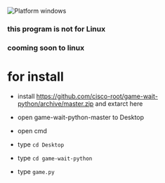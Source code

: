 ![Platform windows](https://img.shields.io/badge/Platform-windows-lightgrey.svg)
### this program is not for Linux
### cooming soon to linux


# for install 


- install https://github.com/cisco-root/game-wait-python/archive/master.zip and extarct here


- open game-wait-python-master to Desktop


- open cmd


- type `cd Desktop`


- type `cd game-wait-python`


- type `game.py`


